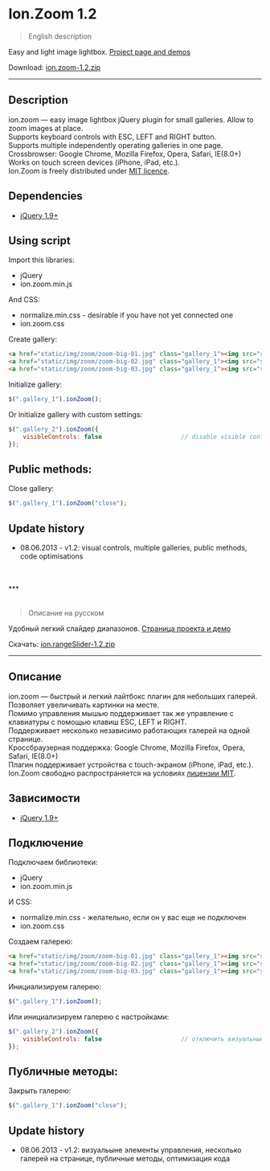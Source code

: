 # Ion.Zoom 1.2

> English description

Easy and light image lightbox. <a href="http://ionden.com/a/plugins/ion.zoom/en.html">Project page and demos</a>

Download: <a href="http://ionden.com/a/plugins/ion.zoom/ion.zoom-1.2.zip">ion.zoom-1.2.zip</a>

***

## Description
ion.zoom — easy image lightbox jQuery plugin for small galleries. Allow to zoom images at place.<br />
Supports keyboard controls with ESC, LEFT and RIGHT button.<br />
Supports multiple independently operating galleries in one page.<br />
Crossbrowser: Google Chrome, Mozilla Firefox, Opera, Safari, IE(8.0+)<br />
Works on touch screen devices (iPhone, iPad, etc.).<br />
Ion.Zoom is freely distributed under <a href="http://ionden.com/a/plugins/licence-en.html" target="_blank">MIT licence</a>.


## Dependencies
* <a href="http://jquery.com/" target="_blank">jQuery 1.9+</a>

## Using script

Import this libraries:
* jQuery
* ion.zoom.min.js

And CSS:
* normalize.min.css - desirable if you have not yet connected one
* ion.zoom.css

Create gallery:
```html
<a href="static/img/zoom/zoom-big-01.jpg" class="gallery_1"><img src="static/img/zoom/zoom-small-01.jpg" alt="" /></a>
<a href="static/img/zoom/zoom-big-02.jpg" class="gallery_1"><img src="static/img/zoom/zoom-small-02.jpg" alt="" /></a>
<a href="static/img/zoom/zoom-big-03.jpg" class="gallery_1"><img src="static/img/zoom/zoom-small-03.jpg" alt="" /></a>
```

Initialize gallery:
```javascript
$(".gallery_1").ionZoom();
```

Or initialize gallery with custom settings:
```javascript
$(".gallery_2").ionZoom({
    visibleControls: false                      // disable visible controls
});
```

## Public methods:

Close gallery:
```javascript
$(".gallery_1").ionZoom("close");
```

## Update history
* 08.06.2013 - v1.2: visual controls, multiple galleries, public methods, code optimisations


<br />
<br />
***
<br />
<br />


> Описание на русском

Удобный легкий слайдер диапазонов. <a href="http://ionden.com/a/plugins/ion.rangeSlider/">Страница проекта и демо</a>

Скачать: <a href="http://ionden.com/a/plugins/ion.rangeSlider/ion.rangeSlider-1.2.zip">ion.rangeSlider-1.2.zip</a>

***

## Описание
ion.zoom — быстрый и легкий лайтбокс плагин для небольших галерей. Позволяет увеличивать картинки на месте.<br />
Помимо управления мышью поддерживает так же управление с клавиатуры с помощью клавиш ESC, LEFT и RIGHT.<br />
Поддерживает несколько независимо работающих галерей на одной странице.<br />
Кроссбраузерная поддержка: Google Chrome, Mozilla Firefox, Opera, Safari, IE(8.0+)<br />
Плагин поддерживает устройства с touch-экраном (iPhone, iPad, etc.).<br />
Ion.Zoom свободно распространяется на условиях <a href="http://ionden.com/a/plugins/licence.html" target="_blank">лицензии MIT</a>.


## Зависимости
* <a href="http://jquery.com/" target="_blank">jQuery 1.9+</a>


## Подключение

Подключаем библиотеки:
* jQuery
* ion.zoom.min.js

И CSS:
* normalize.min.css - желательно, если он у вас еще не подключен
* ion.zoom.css

Создаем галерею:
```html
<a href="static/img/zoom/zoom-big-01.jpg" class="gallery_1"><img src="static/img/zoom/zoom-small-01.jpg" alt="" /></a>
<a href="static/img/zoom/zoom-big-02.jpg" class="gallery_1"><img src="static/img/zoom/zoom-small-02.jpg" alt="" /></a>
<a href="static/img/zoom/zoom-big-03.jpg" class="gallery_1"><img src="static/img/zoom/zoom-small-03.jpg" alt="" /></a>
```

Инициализируем галерею:
```javascript
$(".gallery_1").ionZoom();
```

Или инициализируем галерею с настройками:
```javascript
$(".gallery_2").ionZoom({
    visibleControls: false                      // отключить визуальные элементы управления
});
```

## Публичные методы:

Закрыть галерею:
```javascript
$(".gallery_1").ionZoom("close");
```

## Update history
* 08.06.2013 - v1.2: визуальыне элементы управления, несколько галерей на странице, публичные методы, оптимизация кода